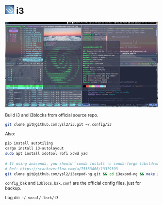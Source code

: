 # ![Logo](logo-30.png) i3

![](i3wm.png)

Build i3 and i3blocks from official source repo.

```bash
git clone git@github.com:ysl2/i3.git ~/.config/i3
```

Also:

```bash
pip install autotiling
cargo install i3-autolayout
sudo apt install xdotool rofi xcwd yad

# If using anaconda, you should `conda install -c conda-forge libstdcxx-ng`
# Ref: https://stackoverflow.com/a/75333466/13379393
git clone git@github.com/ysl2/i3expod-ng.git && cd i3expod-ng && make install
```

`config_bak` and `i3blocs.bak.conf` are the official config files, just for backup.

Log dir: `~/.vocal/.lock/i3`
